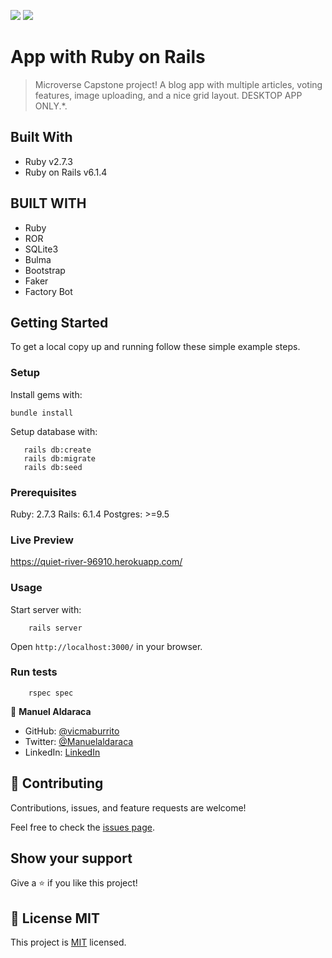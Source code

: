 ![](https://img.shields.io/badge/Microverse-blueviolet) ![](<https://img.shields.io/badge/-Ruby-rgb(199%2C%2032%2C%2039)?style=plastic&logo=ruby>)

#  App with Ruby on Rails

> Microverse Capstone project! A blog app with multiple articles, voting features, image uploading, and a nice grid layout. DESKTOP APP ONLY.*.

## Built With

- Ruby v2.7.3
- Ruby on Rails v6.1.4

## BUILT WITH

- Ruby
- ROR
- SQLite3
- Bulma
- Bootstrap
- Faker
- Factory Bot

## Getting Started

To get a local copy up and running follow these simple example steps.

### Setup

Install gems with:

```
bundle install
```

Setup database with:

```
   rails db:create
   rails db:migrate
   rails db:seed
```

### Prerequisites

Ruby: 2.7.3
Rails: 6.1.4
Postgres: >=9.5

### Live Preview
https://quiet-river-96910.herokuapp.com/

### Usage

Start server with:

```
    rails server
```

Open `http://localhost:3000/` in your browser.

### Run tests

```
    rspec spec
```

👤 **Manuel Aldaraca**
- GitHub: [@vicmaburrito](https://github.com/vicmaburrito) 
- Twitter: [@Manuelaldaraca](https://twitter.com/ManuelAldaraca)
- LinkedIn: [LinkedIn](https://www.linkedin.com/in/manuel-aldaraca)

## 🤝 Contributing

Contributions, issues, and feature requests are welcome!

Feel free to check the [issues page](https://github.com/vicmaburrito/culture_and_science_blog/issues/new).

## Show your support

Give a ⭐️ if you like this project!

## 📝 License MIT
This project is [MIT](./LICENSE) licensed.
